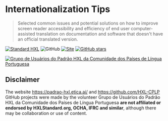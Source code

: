 # Internationalization Tips

> Selected common issues and potential solutions on how to improve screen reader accessibility and efficiency of end user computer-assisted translation on documentation and software that doesn't have an official translated version.

[![Standard HXL](https://img.shields.io/badge/Standard-HXL-%23F26459)](https://hxlstandard.org/)
![GitHub](https://img.shields.io/github/license/HXL-CPLP/internationalization-tips)
[![Site](https://img.shields.io/badge/Site-hxl.etica.ai%2Finternationalization--tips-blue)](https://hxl.etica.ai/internationalization-tips)
[![GitHub stars](https://img.shields.io/github/stars/HXL-CPLP/internationalization-tips?style=social)](https://github.com/HXL-CPLP/internationalization-tips)

[![Grupo de Usuários do Padrão HXL da Comunidade dos Países de Língua Portuguesa](https://hxl.etica.ai/img/banner-hxl-cplp.png)](https://padrao-hxl.etica.ai/)


## Disclaimer
The website https://padrao-hxl.etica.ai/ and
https://github.com/HXL-CPLP GitHub projects were made by the volunteer
Grupo de Usuários do Padrão HXL da Comunidade dos Países de Língua Portuguesa
**are not affiliated or endorsed by HXLStandard.org, OCHA, IFRC and similar**,
although there may be collaboration or use of content.
